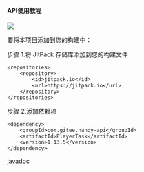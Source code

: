 #### API使用教程

[![](https://jitpack.io/v/com.gitee.handy-api/PlayerTask.svg)](https://jitpack.io/#com.gitee.handy-api/PlayerTask)

要将本项目添加到您的构建中：

步骤 1.将 JitPack 存储库添加到您的构建文件
```
<repositories>
    <repository>
        <id>jitpack.io</id>
        <url>https://jitpack.io</url>
    </repository>
</repositories>
```
步骤 2.添加依赖项
```
<dependency>
    <groupId>com.gitee.handy-api</groupId>
    <artifactId>PlayerTask</artifactId>
    <version>1.13.5</version>
</dependency>
```

[javadoc](https://handy-api.gitee.io/playertask/)